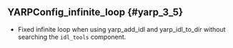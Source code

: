 YARPConfig_infinite_loop {#yarp_3_5}
------------------------

* Fixed infinite loop when using yarp_add_idl and yarp_idl_to_dir without
  searching the `idl_tools` component.
